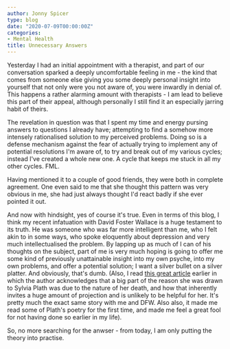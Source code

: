 ```yaml
---
author: Jonny Spicer
type: blog
date: "2020-07-09T00:00:00Z"
categories:
- Mental Health
title: Unnecessary Answers
---
```

Yesterday I had an initial appointment with a therapist, and part of our conversation sparked a deeply uncomfortable feeling in me -
the kind that comes from someone else giving you some deeply personal insight into yourself that not only were you not aware of,
you were inwardly in denial of. This happens a rather alarming amount with therapists - I am lead to believe this part of their appeal,
although personally I still find it an especially jarring habit of theirs.

The revelation in question was that I spent my time and energy pursing answers to questions I already have; attempting to find a
somehow more intensely rationalised solution to my perceived problems. Doing so is a defense mechanism against the fear of actually
trying to implement any of potential resolutions I'm aware of, to try and break out of my various cycles; instead I've created a
whole new one. A cycle that keeps me stuck in all my other cycles. FML.

Having mentioned it to a couple of good friends, they were both in complete agreement. One even said to me that she thought this
pattern was very obvious in me, she had just always thought I'd react badly if she ever pointed it out.

And now with hindsight, yes of course it's true. Even in terms of this blog, I think my recent infatuation with David Foster Wallace
is a huge testament to its truth. He was someone who was far more intelligent than me, who I felt akin to in some ways, who spoke
eloquently about depression and very much intellectualised the problem. By lapping up as much of I can of his thoughts on the subject,
part of me is very much hoping is going to offer me some kind of previously unattainable insight into my own psyche, into my own
problems, and offer a potential solution; I want a silver bullet on a silver platter. And obviously, that's dumb. (Also, I read
[this great article](https://thecorrespondent.com/570/knowing-our-mad-ancestors-why-its-time-to-look-again-at-mental-illness-in-history/11609851770-06725f17) earlier
in which the author acknowledges that a big part of the reason she was drawn to Sylvia Plath was due to the nature of her death,
and how that inherently invites a huge amount of projection and is unlikely to be helpful for her. It's pretty much the exact
same story with me and DFW. Also also, it made me read some of Plath's poetry for the first time, and made me feel a great fool
for not having done so earlier in my life).

So, no more searching for the anwser - from today, I am only putting the theory into practise.

